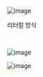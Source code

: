 ![image](https://github.com/TaehanLee07/JAVA/assets/121335699/6e3e576e-b1f2-4f62-ada4-9507e6db3645)
<p>리터럴 방식</p> <br>

![image](https://github.com/TaehanLee07/JAVA/assets/121335699/94e42b05-7bef-477f-8460-738818a2e204)

![image](https://github.com/TaehanLee07/JAVA/assets/121335699/26960d29-31ea-4071-bdc3-0871b26e58c4)
